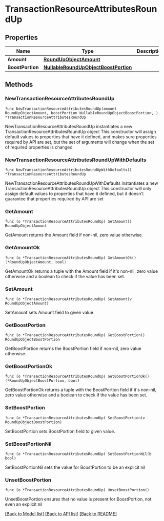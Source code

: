 # TransactionResourceAttributesRoundUp

## Properties

Name | Type | Description | Notes
------------ | ------------- | ------------- | -------------
**Amount** | [**RoundUpObjectAmount**](RoundUpObjectAmount.md) |  | 
**BoostPortion** | [**NullableRoundUpObjectBoostPortion**](RoundUpObjectBoostPortion.md) |  | 

## Methods

### NewTransactionResourceAttributesRoundUp

`func NewTransactionResourceAttributesRoundUp(amount RoundUpObjectAmount, boostPortion NullableRoundUpObjectBoostPortion, ) *TransactionResourceAttributesRoundUp`

NewTransactionResourceAttributesRoundUp instantiates a new TransactionResourceAttributesRoundUp object
This constructor will assign default values to properties that have it defined,
and makes sure properties required by API are set, but the set of arguments
will change when the set of required properties is changed

### NewTransactionResourceAttributesRoundUpWithDefaults

`func NewTransactionResourceAttributesRoundUpWithDefaults() *TransactionResourceAttributesRoundUp`

NewTransactionResourceAttributesRoundUpWithDefaults instantiates a new TransactionResourceAttributesRoundUp object
This constructor will only assign default values to properties that have it defined,
but it doesn't guarantee that properties required by API are set

### GetAmount

`func (o *TransactionResourceAttributesRoundUp) GetAmount() RoundUpObjectAmount`

GetAmount returns the Amount field if non-nil, zero value otherwise.

### GetAmountOk

`func (o *TransactionResourceAttributesRoundUp) GetAmountOk() (*RoundUpObjectAmount, bool)`

GetAmountOk returns a tuple with the Amount field if it's non-nil, zero value otherwise
and a boolean to check if the value has been set.

### SetAmount

`func (o *TransactionResourceAttributesRoundUp) SetAmount(v RoundUpObjectAmount)`

SetAmount sets Amount field to given value.


### GetBoostPortion

`func (o *TransactionResourceAttributesRoundUp) GetBoostPortion() RoundUpObjectBoostPortion`

GetBoostPortion returns the BoostPortion field if non-nil, zero value otherwise.

### GetBoostPortionOk

`func (o *TransactionResourceAttributesRoundUp) GetBoostPortionOk() (*RoundUpObjectBoostPortion, bool)`

GetBoostPortionOk returns a tuple with the BoostPortion field if it's non-nil, zero value otherwise
and a boolean to check if the value has been set.

### SetBoostPortion

`func (o *TransactionResourceAttributesRoundUp) SetBoostPortion(v RoundUpObjectBoostPortion)`

SetBoostPortion sets BoostPortion field to given value.


### SetBoostPortionNil

`func (o *TransactionResourceAttributesRoundUp) SetBoostPortionNil(b bool)`

 SetBoostPortionNil sets the value for BoostPortion to be an explicit nil

### UnsetBoostPortion
`func (o *TransactionResourceAttributesRoundUp) UnsetBoostPortion()`

UnsetBoostPortion ensures that no value is present for BoostPortion, not even an explicit nil

[[Back to Model list]](../README.md#documentation-for-models) [[Back to API list]](../README.md#documentation-for-api-endpoints) [[Back to README]](../README.md)


